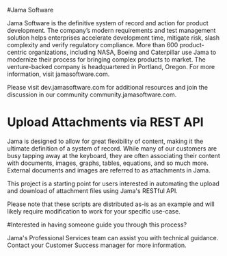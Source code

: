 #Jama Software

Jama Software is the definitive system of record and action for product development. The company’s modern requirements and test management solution helps enterprises accelerate development time, mitigate risk, slash complexity and verify regulatory compliance. More than 600 product-centric organizations, including NASA, Boeing and Caterpillar use Jama to modernize their process for bringing complex products to market. The venture-backed company is headquartered in Portland, Oregon. For more information, visit jamasoftware.com.

Please visit dev.jamasoftware.com for additional resources and join the discussion in our community community.jamasoftware.com.


# Upload Attachments via REST API  

Jama is designed to allow for great flexibility of content, making it the ultimate definition of a system of record. While many of our customers are busy tapping away at the keyboard, they are often associating their content with documents, images, graphs, tables, equations, and so much more. External documents and images are referred to as attachments in Jama.

This project is a starting point for users interested in automating the upload and download of attachment files using Jama's RESTful API.  

Please note that these scripts are distributed as-is as an example and will likely require modification to work for your specific use-case.


#Interested in having someone guide you through this process?

Jama's Professional Services team can assist you with technical guidance. Contact your Customer Success manager for more information.
